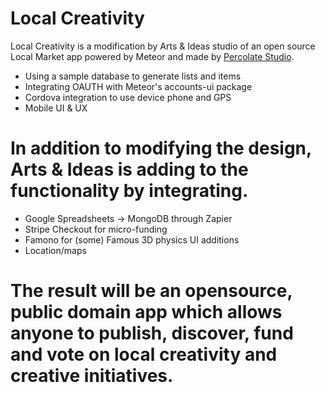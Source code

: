 Local Creativity
============

Local Creativity is a modification by Arts &amp; Ideas studio of an open source Local Market app powered by Meteor and made by [Percolate Studio](http://percolatestudio.com).

  - Using a sample database to generate lists and items
  - Integrating OAUTH with Meteor's accounts-ui package
  - Cordova integration to use device phone and GPS
  - Mobile UI & UX

In addition to modifying the design, Arts &amp; Ideas is adding to the functionality by integrating.
============

  - Google Spreadsheets -> MongoDB through Zapier
  - Stripe Checkout for micro-funding
  - Famono for (some) Famous 3D physics UI additions
  - Location/maps

The result will be an opensource, public domain app which allows anyone to publish, discover, fund and vote on local creativity and creative initiatives.
===========


  
